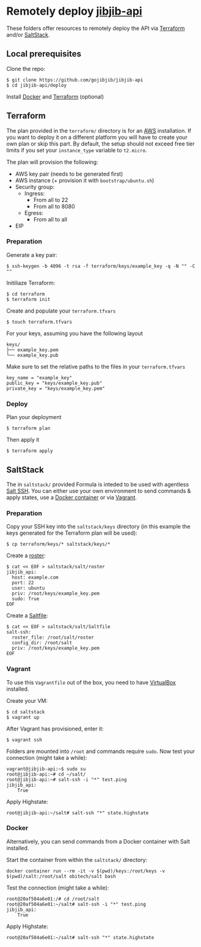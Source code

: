 # Remotely deploy [jibjib-api](https://github.com/gojibjib/jibjib-api)

These folders offer resources to remotely deploy the API via [Terraform](https://www.terraform.io/) and/or [SaltStack](https://saltstack.com/).

## Local prerequisites
Clone the repo:

```
$ git clone https://github.com/gojibjib/jibjib-api
$ cd jibjib-api/deploy
```

Install [Docker](https://docs.docker.com/install/#server) and [Terraform](https://www.terraform.io/intro/getting-started/install.html) (optional)

## Terraform
The plan provided in the `terraform/` directory is for an [AWS](https://aws.amazon.com/free/) installation. If you want to deploy it on a different platform you will have to create your own plan or skip this part. By default, the setup should not exceed free tier limits if you set your `instance_type` variable to `t2.micro`.

The plan will provision the following:

- AWS key pair (needs to be generated first)
- AWS instance (+ provision it with `bootstrap/ubuntu.sh`)
- Security group:
	- Ingress:
		- From all to 22
		- From all to 8080
	- Egress:
		- From all to all
- EIP

### Preparation

Generate a key pair:

```
$ ssh-keygen -b 4096 -t rsa -f terraform/keys/example_key -q -N "" -C ""
```

Initiliaze Terraform:

```
$ cd terraform
$ terraform init
```

Create and populate your `terraform.tfvars`

```
$ touch terraform.tfvars
```

For your keys, assuming you have the following layout

```
keys/
├── example_key.pem
└── example_key.pub
```

Make sure to set the relative paths to the files in your `terraform.tfvars`

```
key_name = "example_key"
public_key = "keys/example_key.pub"
private_key = "keys/example_key.pem"
```

### Deploy

Plan your deployment

```
$ terraform plan
```

Then apply it

```
$ terraform apply
```

## SaltStack

The in `saltstack/` provided Formula is inteded to be used with agentless [Salt SSH](https://docs.saltstack.com/en/latest/topics/ssh/). You can either use your own environment to send commands & apply states, use a [Docker container](https://github.com/obitech/docker-salt) or via [Vagrant](https://www.vagrantup.com/).

### Preparation

Copy your SSH key into the `saltstack/keys` directory (in this example the keys generated for the Terraform plan will be used):

```
$ cp terraform/keys/* saltstack/keys/*
```

Create a [roster](https://docs.saltstack.com/en/latest/topics/ssh/roster.html):

```
$ cat << EOF > saltstack/salt/roster
jibjib_api:
  host: example.com
  port: 22
  user: ubuntu
  priv: /root/keys/example_key.pem
  sudo: True
EOF
```

Create a [Saltfile](https://docs.saltstack.com/en/latest/topics/ssh/index.html#define-cli-options-with-saltfile):

```
$ cat << EOF > saltstack/salt/Saltfile
salt-ssh:
  roster_file: /root/salt/roster
  config_dir: /root/salt
  priv: /root/keys/example_key.pem
EOF
```

### Vagrant
To use this `Vagrantfile` out of the box, you need to have [VirtualBox](https://www.virtualbox.org/wiki/Downloads) installed.

Create your VM:

```
$ cd saltstack
$ vagrant up
```

After Vagrant has provisioned, enter it:

```
$ vagrant ssh
```

Folders are mounted into `/root` and commands require `sudo`. Now test your connection (might take a while):

```
vagrant@jibjib-api:~$ sudo su
root@jibjib-api:~# cd ~/salt/
root@jibjib-api:~# salt-ssh -i "*" test.ping
jibjib_api:
    True
```

Apply Highstate:

```
root@jibjib-api:~/salt# salt-ssh "*" state.highstate
```

### Docker
Alternatively, you can send commands from a Docker container with Salt installed.

Start the container from within the `saltstack/` directory:

```
docker container run --rm -it -v $(pwd)/keys:/root/keys -v $(pwd)/salt:/root/salt obitech/salt bash
```

Test the connection (might take a while):

```
root@20af504a6e01:/# cd /root/salt
root@20af504a6e01:~/salt# salt-ssh -i "*" test.ping
jibjib_api:
    True
```

Apply Highstate:

```
root@20af504a6e01:~/salt# salt-ssh "*" state.highstate
```
